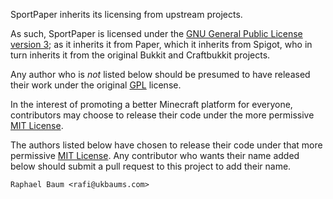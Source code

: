 SportPaper inherits its licensing from upstream projects.

As such, SportPaper is licensed under the
[GNU General Public License version 3](licenses/GPL.md); as it inherits it from Paper, 
which it inherits from Spigot, who in turn inherits it from the original Bukkit and 
Craftbukkit projects.

Any author who is _not_ listed below should be presumed to have released their work
under the original [GPL](licenses/GPL.md) license.

In the interest of promoting a better Minecraft platform for everyone, contributors
may choose to release their code under the more permissive [MIT License](licenses/MIT.md).

The authors listed below have chosen to release their code under that more permissive
[MIT License](licenses/MIT.md). Any contributor who wants their name added below
should submit a pull request to this project to add their name.

```text
Raphael Baum <rafi@ukbaums.com>
```
